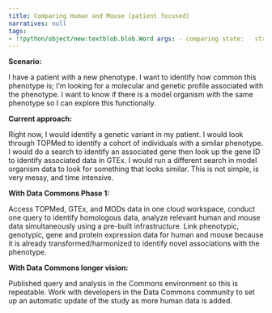 ```yaml
---
title: Comparing Human and Mouse (patient focused)
narratives: null
tags:
- !!python/object/new:textblob.blob.Word args: - comparing state:   string: comparing   pos_tag: null
---
```

**Scenario:**

I have a patient with a new phenotype. I want to identify how common
this phenotype is; I’m looking for a molecular and genetic profile
associated with the phenotype. I want to know if there is a model
organism with the same phenotype so I can explore this functionally.

**Current approach:**

Right now, I would identify a genetic variant in my patient. I would
look through TOPMed to identify a cohort of individuals with a similar
phenotype. I would do a search to identify an associated gene then
look up the gene ID to identify associated data in GTEx. I would run a
different search in model organism data to look for something that
looks similar. This is not simple, is very messy, and time intensive.

**With Data Commons Phase 1:**

Access TOPMed, GTEx, and MODs data in one cloud workspace, conduct one
query to identify homologous data, analyze relevant human and mouse
data simultaneously using a pre-built infrastructure. Link phenotypic,
genotypic, gene and protein expression data for human and mouse
because it is already transformed/harmonized to identify novel
associations with the phenotype.

**With Data Commons longer vision:**

Published query and analysis in the Commons environment so this is
repeatable. Work with developers in the Data Commons community to set
up an automatic update of the study as more human data is added.
